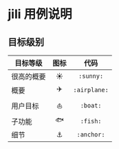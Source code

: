 # jili 用例说明

## 目标级别

| 目标等级   |    图标    |     代码     |
| ---------- | :--------: | :----------: |
| 很高的概要 |  :sunny:   |  `:sunny:`   |
| 概要       | :airplane: | `:airplane:` |
| 用户目标   |   :boat:   |   `:boat:`   |
| 子功能     |   :fish:   |   `:fish:`   |
| 细节       |  :anchor:  |  `:anchor:`  |
